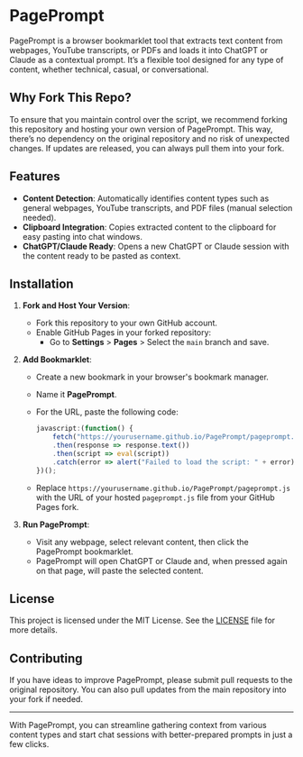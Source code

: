 # PagePrompt

PagePrompt is a browser bookmarklet tool that extracts text content from webpages, YouTube transcripts, or PDFs and loads it into ChatGPT or Claude as a contextual prompt. It’s a flexible tool designed for any type of content, whether technical, casual, or conversational.

## Why Fork This Repo?

To ensure that you maintain control over the script, we recommend forking this repository and hosting your own version of PagePrompt. This way, there’s no dependency on the original repository and no risk of unexpected changes. If updates are released, you can always pull them into your fork.

## Features
- **Content Detection**: Automatically identifies content types such as general webpages, YouTube transcripts, and PDF files (manual selection needed).
- **Clipboard Integration**: Copies extracted content to the clipboard for easy pasting into chat windows.
- **ChatGPT/Claude Ready**: Opens a new ChatGPT or Claude session with the content ready to be pasted as context.

## Installation

1. **Fork and Host Your Version**:
   - Fork this repository to your own GitHub account.
   - Enable GitHub Pages in your forked repository:
     - Go to **Settings** > **Pages** > Select the `main` branch and save.

2. **Add Bookmarklet**:
   - Create a new bookmark in your browser's bookmark manager.
   - Name it **PagePrompt**.
   - For the URL, paste the following code:

     ```javascript
     javascript:(function() {
         fetch("https://yourusername.github.io/PagePrompt/pageprompt.js")
         .then(response => response.text())
         .then(script => eval(script))
         .catch(error => alert("Failed to load the script: " + error));
     })();
     ```

   - Replace `https://yourusername.github.io/PagePrompt/pageprompt.js` with the URL of your hosted `pageprompt.js` file from your GitHub Pages fork.

3. **Run PagePrompt**:
   - Visit any webpage, select relevant content, then click the PagePrompt bookmarklet.
   - PagePrompt will open ChatGPT or Claude and, when pressed again on that page, will paste the selected content.

## License

This project is licensed under the MIT License. See the [LICENSE](LICENSE) file for more details.

## Contributing
If you have ideas to improve PagePrompt, please submit pull requests to the original repository. You can also pull updates from the main repository into your fork if needed.

---

With PagePrompt, you can streamline gathering context from various content types and start chat sessions with better-prepared prompts in just a few clicks.
